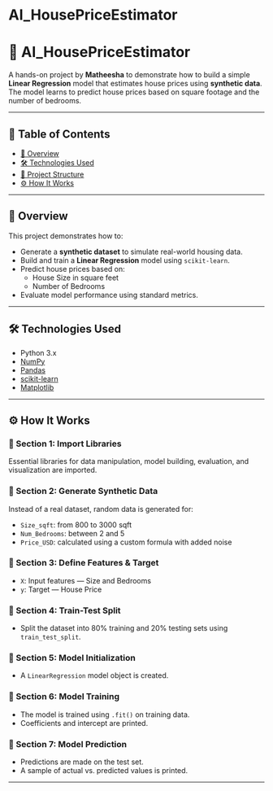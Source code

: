 # AI_HousePriceEstimator

# 🧠 AI_HousePriceEstimator

A hands-on project by **Matheesha** to demonstrate how to build a simple **Linear Regression** model that estimates house prices using **synthetic data**. The model learns to predict house prices based on square footage and the number of bedrooms.

---

## 📌 Table of Contents

- [📖 Overview](#-overview)
- [🛠️ Technologies Used](#-technologies-used)
- [📁 Project Structure](#-project-structure)
- [⚙️ How It Works](#-how-it-works)



---

## 📖 Overview

This project demonstrates how to:
- Generate a **synthetic dataset** to simulate real-world housing data.
- Build and train a **Linear Regression** model using `scikit-learn`.
- Predict house prices based on:
  - House Size in square feet
  - Number of Bedrooms
- Evaluate model performance using standard metrics.

---

## 🛠️ Technologies Used

- Python 3.x
- [NumPy](https://numpy.org/)
- [Pandas](https://pandas.pydata.org/)
- [scikit-learn](https://scikit-learn.org/)
- [Matplotlib](https://matplotlib.org/)

---



## ⚙️ How It Works

### 🔹 Section 1: Import Libraries
Essential libraries for data manipulation, model building, evaluation, and visualization are imported.

### 🔹 Section 2: Generate Synthetic Data
Instead of a real dataset, random data is generated for:
- `Size_sqft`: from 800 to 3000 sqft
- `Num_Bedrooms`: between 2 and 5
- `Price_USD`: calculated using a custom formula with added noise

### 🔹 Section 3: Define Features & Target
- `X`: Input features — Size and Bedrooms
- `y`: Target — House Price

### 🔹 Section 4: Train-Test Split
- Split the dataset into 80% training and 20% testing sets using `train_test_split`.

### 🔹 Section 5: Model Initialization
- A `LinearRegression` model object is created.

### 🔹 Section 6: Model Training
- The model is trained using `.fit()` on training data.
- Coefficients and intercept are printed.

### 🔹 Section 7: Model Prediction
- Predictions are made on the test set.
- A sample of actual vs. predicted values is printed.

---



